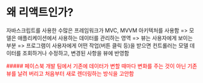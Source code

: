 # 왜 리액트인가?

자바스크립트를 사용한 수많은 프레임워크가 MVC, MVVM 아키텍처를 사용함
=> 모델은 애플리케이션에서 사용하는 데이터를 관리하는 영역
=> 뷰는 사용자에게 보이는 부분
=> 프로그램이 사용자에게 어떤 작업(버튼 클릭 등)을 받으면 컨트롤러는 모델 데이터를 조회하거나 수정하고, 변경된 사항을 뷰에 반영함

<span style="color:red">##### 페이스북 개발 팀에서 기존에 데이터가 변할 때마다 변화를 주는 것이 아닌 기존 뷰를 날려 버리고 처음부터 새로 렌더링하는 방식을 고안함</span>
